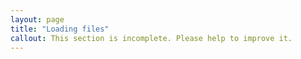 ```yaml
---
layout: page
title: "Loading files"
callout: This section is incomplete. Please help to improve it.
---
```

